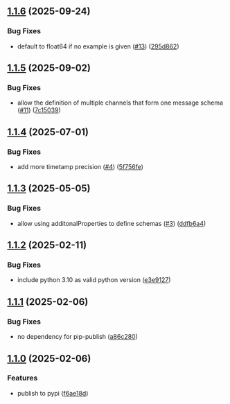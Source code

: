 ## [1.1.6](https://github.com/trustedshops-public/schema2pyarrow/compare/1.1.5...1.1.6) (2025-09-24)


### Bug Fixes

* default to float64 if no example is given ([#13](https://github.com/trustedshops-public/schema2pyarrow/issues/13)) ([295d862](https://github.com/trustedshops-public/schema2pyarrow/commit/295d8628c3c5eaa5da36662000b20736d3f56ee3))

## [1.1.5](https://github.com/trustedshops-public/schema2pyarrow/compare/1.1.4...1.1.5) (2025-09-02)


### Bug Fixes

* allow the definition of multiple channels that form one message schema ([#11](https://github.com/trustedshops-public/schema2pyarrow/issues/11)) ([7c15039](https://github.com/trustedshops-public/schema2pyarrow/commit/7c15039b2f1da5a229c9cff50ec3dd16bce736cd))

## [1.1.4](https://github.com/trustedshops-public/schema2pyarrow/compare/1.1.3...1.1.4) (2025-07-01)


### Bug Fixes

* add more timetamp precision ([#4](https://github.com/trustedshops-public/schema2pyarrow/issues/4)) ([5f756fe](https://github.com/trustedshops-public/schema2pyarrow/commit/5f756fe2b2aa7355528e7ce249c653c73da1c260))

## [1.1.3](https://github.com/trustedshops-public/schema2pyarrow/compare/1.1.2...1.1.3) (2025-05-05)


### Bug Fixes

* allow using additonalProperties to define schemas ([#3](https://github.com/trustedshops-public/schema2pyarrow/issues/3)) ([ddfb6a4](https://github.com/trustedshops-public/schema2pyarrow/commit/ddfb6a4d46c3704625980573b3cbeccea43e3529))

## [1.1.2](https://github.com/trustedshops-public/schema2pyarrow/compare/1.1.1...1.1.2) (2025-02-11)


### Bug Fixes

* include python 3.10 as valid python version ([e3e9127](https://github.com/trustedshops-public/schema2pyarrow/commit/e3e9127d93f01a6f7c5fcac6ace3f45e2fc44250))

## [1.1.1](https://github.com/trustedshops-public/schema2pyarrow/compare/1.1.0...1.1.1) (2025-02-06)


### Bug Fixes

* no dependency for pip-publish ([a86c280](https://github.com/trustedshops-public/schema2pyarrow/commit/a86c28074db84cabba5ec1503cbcb1c39f6d66e6))

## [1.1.0](https://github.com/trustedshops-public/schema2pyarrow/compare/1.0.0...1.1.0) (2025-02-06)


### Features

* publish to pypi ([f6ae18d](https://github.com/trustedshops-public/schema2pyarrow/commit/f6ae18d8d5a2840c5c68733868c3a2544655277d))
